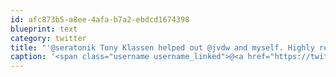 ```yaml
---
id: afc873b5-a8ee-4afa-b7a2-ebdcd1674398
blueprint: text
category: twitter
title: "'@seratonik Tony Klassen helped out @jvdw and myself. Highly recommended."
caption: '<span class="username username_linked">@<a href="https://twitter.com/seratonik" title="Brent Luehr">seratonik</a></span> Tony Klassen helped out <span class="username username_linked">@<a href="https://twitter.com/jvdw" title="John van der Woude">jvdw</a></span> and myself. Highly recommended.'
---
```

